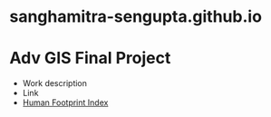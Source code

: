 # sanghamitra-sengupta.github.io
## 
# Adv GIS Final Project
- Work description
- Link
- [Human Footprint Index](https://github.com/sanghamitra-sengupta/Human-Footprint-Index.git)
